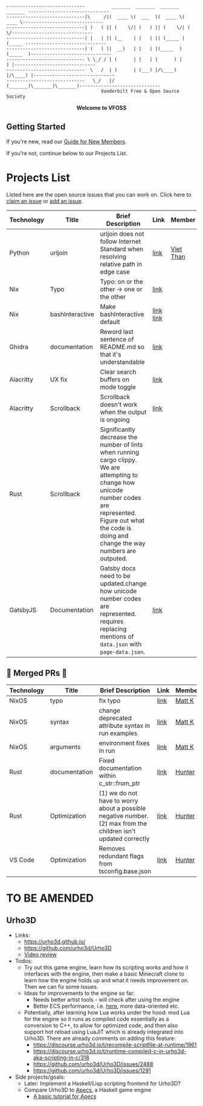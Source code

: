 ````
-----------------------------          _______  _______  _______  _______ ------------------------------
-----------------------------|\     /|(  ____ \(  ___  )(  ____ \(  ____ \------------------------------
-----------------------------| )   ( || (    \/| (   ) || (    \/| (    \/------------------------------
-----------------------------| |   | || (__    | |   | || (_____ | (_____ ------------------------------
-----------------------------( (   ) )|  __)   | |   | |(_____  )(_____  )------------------------------
----------------------------- \ \_/ / | (      | |   | |      ) |      ) |------------------------------
-----------------------------  \   /  | )      | (___) |/\____) |/\____) |------------------------------
-----------------------------   \_/   |/       (_______)\_______)\_______)------------------------------
                                   Vanderbilt Free & Open Source Society
````                                             

<p align="center"><strong>Welcome to VFOSS</strong></p>

## Getting Started

If you're new, read our [Guide for New Members](NEW_MEMBER_GUIDE.md).

If you're not, continue below to our Projects List.

# Projects List

Listed here are the open source issues that you can work on. Click here to [claim an issue](#claim-an-issue) or [add an issue](#add-an-issue).


| Technology | Title | Brief Description | Link   | Member     | Difficulty |
| ---        | ---   | ---               | ---    | ---        | ---        |
| Python | urljoin| urljoin does not follow Internet Standard when resolving relative path in edge case | [link](https://bugs.python.org/issue37235) | [Viet Than](https://github.com/VietThan) | 2 star |
| Nix | Typo | Typo: on or the other -> one or the other | [link](https://github.com/NixOS/nixpkgs/blob/master/pkgs/tools/virtualization/nixos-container/nixos-container.pl) |  | 1 star |
| Nix | bashInteractive | Make bashInteractive default | [link](https://github.com/NixOS/nix/issues/2965) [link](https://github.com/NixOS/nix/pull/3107) |  | 1 star |
| Ghidra | documentation | Reword last sentence of README.md so that it's understandable | [link](https://github.com/NationalSecurityAgency/ghidra) |  | 0 star |
| Alacritty | UX fix | Clear search buffers on mode toggle | [link](https://github.com/alacritty/alacritty/issues/3290) |  | 1 star |
| Alacritty | Scrollback | Scrollback doesn't work when the output is ongoing | [link](https://github.com/alacritty/alacritty/issues/3290) |  | 1 star |
| Rust | Scrollback | Significantly decrease the number of lints when running cargo clippy. We are attempting to change how unicode number codes are represented. Figure out what the code is doing and change the way numbers are outputed.|  |  | >2 star |
| GatsbyJS | Documentation | Gatsby docs need to be updated.change how unicode number codes are represented. requires replacing mentions of `data.json` with `page-data.json`. | [link](https://www.gatsbyjs.org/docs/html-generation/) |  | >2 star |



## :tada: Merged PRs :tada:

| Technology | Title | Brief Description | Link   | Member     | Difficulty |
| ---        | ---   | ---               | ---    | ---        | ---        |
| NixOS | typo | fix typo | [link](https://github.com/NixOS/nix/pull/3173) | [Matt K](https://github.com/mkenigs) | 1 star |
| NixOS | syntax | change deprecated attribute syntax in run examples | [link](https://github.com/NixOS/nix/pull/3190) | [Matt K](https://github.com/mkenigs) | 1 star |
| NixOS | arguments | environment fixes in run | [link](https://github.com/NixOS/nix/pull/3191) | [Matt K](https://github.com/mkenigs) | 3 star |
| Rust | documentation | Fixed documentation within c_str::from_ptr | [link](https://github.com/rust-lang/rust/pull/64326) | [Hunter](https://github.com/hman523) | 2 star |
| Rust | Optimization | (1) we do not have to worry about a possible negative number. (2) max from the children isn't updated correctly | [link](https://github.com/rust-lang/rust/pull/64326) | [Hunter](https://github.com/hman523) | 3 star |
| VS Code | Optimization | Removes redundant flags from tsconfig.base.json | [link](https://github.com/microsoft/vscode/pull/91050) | [Hunter](https://github.com/hman523) | 3 star |




# TO BE AMENDED

## Urho3D
* Links:
  * <https://urho3d.github.io/>
  * <https://github.com/urho3d/Urho3D>
  * [Video review](https://youtu.be/p8A4OTtegIc)
* Todos:
  * Try out this game engine, learn how its scripting works and how it interfaces with the engine, then make a basic Minecraft clone to learn how the engine holds up and what it needs improvement on. Then we can fix some issues.
  * Ideas for improvements to the engine so far:
    * Needs better artist tools - will check after using the engine
    * Better ECS performance, i.e. [here](https://github.com/urho3d/Urho3D/blob/master/Source/Urho3D/Scene/LogicComponent.h), more data-oriented etc. 
  * Potentially, after learning how Lua works under the hood: mod Lua for the engine so it runs as compiled code essentially as a conversion to C++, to allow for optimized code, and then also support hot reload using LuaJIT which is already integrated into Urho3D. There are already comments on adding this feature: 
    * <https://discourse.urho3d.io/t/recompile-scriptfile-at-runtime/1961>
    * <https://discourse.urho3d.io/t/runtime-compiled-c-in-urho3d-aka-scripting-in-c/318>
    * <https://github.com/urho3d/Urho3D/issues/2488>
    * <https://github.com/urho3d/Urho3D/issues/1291>
* Side projects/goals:
  * Later: Implement a Haskell/Lisp scripting frontend for Urho3D?
  * Compare Urho3D to [Apecs](https://github.com/jonascarpay/apecs), a Haskell game engine
    * [A basic tutorial for Apecs](https://steemit.com/blog/@aas-sh/an-introduction-to-developing-games-in-haskell-with-apecs)

